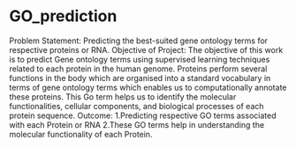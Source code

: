 # GO_prediction
Problem Statement: Predicting the best-suited gene ontology terms for respective proteins or RNA. 
Objective of Project: The objective of this work is to predict Gene ontology terms using supervised learning techniques related to each protein in the human genome. Proteins perform several functions in the body which are organised into a standard vocabulary in terms of gene ontology terms which enables us to computationally annotate these proteins. This Go term helps us to identify the molecular functionalities, cellular components, and biological processes of each protein sequence. 
Outcome:
1.Predicting respective GO terms associated with each Protein or RNA
2.These GO terms help in understanding the molecular functionality of each Protein.
